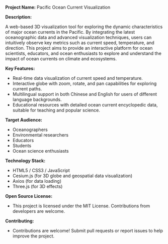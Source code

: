 **Project Name:** Pacific Ocean Current Visualization

**Description:**

A web-based 3D visualization tool for exploring the dynamic characteristics of major ocean currents in the Pacific. By integrating the latest oceanographic data and advanced visualization techniques, users can intuitively observe key metrics such as current speed, temperature, and direction. This project aims to provide an interactive platform for ocean scientists, educators, and ocean enthusiasts to explore and understand the impact of ocean currents on climate and ecosystems.

**Key Features:**
- Real-time data visualization of current speed and temperature.
- Interactive globe with zoom, rotate, and pan capabilities for exploring current paths.
- Multilingual support in both Chinese and English for users of different language backgrounds.
- Educational resources with detailed ocean current encyclopedic data, suitable for teaching and popular science.

**Target Audience:**
- Oceanographers
- Environmental researchers
- Educators
- Students
- Ocean science enthusiasts

**Technology Stack:**
- HTML5 / CSS3 / JavaScript
- Cesium.js (for 3D globe and geospatial data visualization)
- Axios (for data loading)
- Three.js (for 3D effects)

**Open Source License:**
- This project is licensed under the MIT License. Contributions from developers are welcome.

**Contributing:**
- Contributions are welcome! Submit pull requests or report issues to help improve the project.
